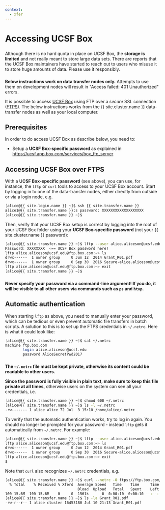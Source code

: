 ```yaml
---
context:
  - xfer
---
```


# Accessing UCSF Box

<div class="alert alert-danger" role="alert" style="margin-top: 3ex">
Although there is no hard quota in place on UCSF Box, the <strong>storage is limited</strong> and not really meant to store large data sets. There are reports that the UCSF Box maintainers have started to reach out to users who misuse it to store huge amounts of data. Please use it responsibly.
</div>

<div class="alert alert-warning" role="alert" style="margin-top: 3ex">
<strong>Below instructions work on <emph>data transfer nodes</emph> only.</strong> Attempts to use them on <emph>development nodes</emph> will result in "Access failed: 401 Unauthorized" errors.
</div>

It is possible to access [UCSF Box](https://ucsf.app.box.com/) using FTP over a _secure_ SSL connection ([FTPS](https://en.wikipedia.org/wiki/FTPS)).  The below instructions works from the {{ site.cluster.name }} data-transfer nodes as well as your local computer.


## Prerequisites

In order to do access UCSF Box as describe below, you need to:

* Setup a **UCSF Box-specific password** as explained in <https://ucsf.app.box.com/services/box_ftp_server>


## Accessing UCSF Box over FTPS

With a **UCSF Box-specific password** (see above), you can use, for instance, the `lftp` or `curl` tools to access to your UCSF Box account.  Start by logging in to one of the data-transfer nodes, either directly from outside or via a login node, e.g.

```sh
[alice@{{ site.login.name }} ~]$ ssh {{ site.transfer.name }}
alice1@{{ site.transfer.name }}:s password: XXXXXXXXXXXXXXXXXXX
[alice@{{ site.transfer.name }} ~]$ 
```

Then, verify that your UCSF Box setup is correct by logging into the root of your UCSF Box folder using your **UCSF Box-specific password** (not your {{ site.cluster.name }} password):

```sh
[alice@{{ site.transfer.name }} ~]$ lftp --user alice.aliceson@ucsf.edu ftps://ftp.box.com
Password: XXXXXXXX  <== UCSF Box password here!
lftp alice.aliceson@ucsf.edu@ftp.box.com:~> ls
drwx------  1 owner group     0 Jun 12  2014 Grant_R01.pdf
drwx------  1 owner group     0 Sep 30  2016 Secure-alice.aliceson@ucsf.edu
lftp alice.aliceson@ucsf.edu@ftp.box.com:~> exit
[alice@{{ site.transfer.name }} ~]$ 
```

<div class="alert alert-danger" role="alert" style="margin-top: 3ex">
<strong>Never specify your password via a command-line argument!  If you do, it will be visible to all other users via commands such as <code>ps</code> and <code>htop</code>.</strong>
</div>


## Automatic authentication

When starting `lftp` as above, you need to manually enter your password, which can be tedious or even prevent automatic file transfers in batch scripts.  A solution to this is to set up the FTPS credentials in `~/.netrc`.  Here is what it could look like:
```sh
[alice@{{ site.transfer.name }} ~]$ cat ~/.netrc
machine ftp.box.com
        login alice.aliceson@ucsf.edu
        password AliceSecretPwd2017
```

<div class="alert alert-warning" role="alert" style="margin-top: 3ex">
<strong>The <code>~/.netrc</code> file must be kept private, otherwise its content could be readable to other users.</strong>
</div>

**Since the password is fully visible in plain text, make sure to keep this file private at all times**, otherwise users on the system can see all your credentials, i.e.
```sh
[alice@{{ site.transfer.name }} ~]$ chmod 600 ~/.netrc
[alice@{{ site.transfer.name }} ~]$ ls -l ~/.netrc
-rw------- 1 alice alice 72 Jul  3 15:10 /home/alice/.netrc
```

To verify that the automatic authentication works, try to log in again. You should no longer be prompted for your password - instead `lftp` gets it automatically from `~/.netrc`.  For example:
```sh
[alice@{{ site.transfer.name }} ~]$ lftp --user alice.aliceson@ucsf.edu ftps://ftp.box.com
lftp alice.aliceson@ucsf.edu@ftp.box.com:~> ls
drwx------  1 owner group     0 Jun 12  2014 Grant_R01.pdf
drwx------  1 owner group     0 Sep 30  2016 Secure-alice.aliceson@ucsf.edu
lftp alice.aliceson@ucsf.edu@ftp.box.com:~> exit
$ 
```

Note that `curl` also recognizes `~/.netrc` credentials, e.g.
```sh
[alice@{{ site.transfer.name }} ~]$ curl --netrc -O ftps://ftp.box.com/Grant_R01.pdf
  % Total    % Received % Xferd  Average Speed   Time    Time     Time  Current
                                 Dload  Upload   Total   Spent    Left  Speed
100 15.6M  100 15.6M    0     0  1561k      0  0:00:10  0:00:10 --:--:-- 3918k
[alice@{{ site.transfer.name }} ~]$ ls -la Grant_R01.pdf
-rw-r--r-- 1 alice cluster 16453180 Jul 10 21:13 Grant_R01.pdf
```
